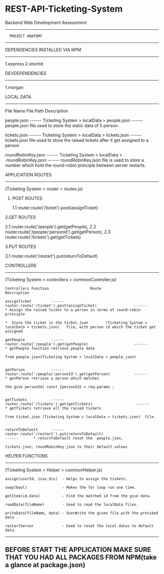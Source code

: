 # REST-API-Ticketing-System
Backend Web Development Assessment

------------------------------
      PROJECT ANATOMY   
------------------------------

DEPENDENCIES INSTALLED VIA NPM 
_____________________________

 1.express
 2.shortid
 
 DEVDEPENDENCIES
 ____________________________
 
 1.morgan
 
LOCAL DATA 
_____________________________

File Name                             File Path                                                                    Description   
 
people.json              ------       Ticketing System > localData > people.json                  ------  people.json file used to store the static data of 5 person.

tickets.json             ------       Ticketing System > localData > tickets.json                 ------  tickets.json file used to store the raised tickets after it get assigned to a person     

roundRobinKey.json       ------       Ticketing System > localData > .roundRobinKey.json          ------  roundRobinKey.json file is used to store a number which hold the 
                                                                                                          round-robin principle between server restarts.



APPLICATION ROUTES
___________________________

(Ticketing System > router > routes.js) 

1. POST ROUTES

   1.1 router.route('/ticket').post(assignTicket)
   
2.GET ROUTES

  2.1 router.route('/people').get(getPeople),
  2.2 router.route('/people/:personId').get(getPerson),
  2.3 router.route('/tickets').get(getTickets)

3.PUT ROUTES

  3.1 router.route('/restart').put(returnToDefault)

CONTROLLERS
______________________________

(Ticketing System > controllers > commonController.js)
      
    Controllers Function                   Route                                                                       Description 
    
    assignTicket         ------                 router.route('/ticket').post(assignTicket)                 ------         * Assign the raised ticket to a person in terms of round-robin principle 
                                                                                                                          *  Store the ticket in the ticket.json        (Ticketing System > localData > tickets.json)   file, with person id which the ticket get  assigned
                                                                                                            
    getPeople            ------                  router.route('/people').get(getPeople)                     ------         * getPeople function retrieve people data 
                                                                                                                           from people.json(Ticketing System > localData > people.json)
             
             
    getPerson            ------                   router.route('/people/:personId').get(getPerson)           ------        * getPerson retrieve a person which matches 
                                                                                                                            the give personId( const {personId} = req.params ;
          
          
    getTickets           ------                  router.route('/tickets').get(getTickets)                    ------        * getTickets retrieve all the raised tickets 
                                                                                                                             from ticket.json (Ticketing System > localData > tickets.json)  file.
    
    
    returnToDefault      ------   router.route('/restart').put(returnToDefault)                               ------       * returnToDefault reset the  people.json, 
                                                                                                                            tickets.json, roundRobinKey.json to their default values 
HELPER FUNCTIONS 
______________________________

 (Ticketing System > Helper > commonHelper.js)
 
    assign(userId, issu_dis)  - Helps to assign the tickets.
    
    swap(bool)                - Makes the for loop run one time.
    
    getItem(id,data)          - Find the matched id from the give data.
    
    readData(fileName)        - Used to read the localData files.
    
    writeData(fileName, data) - OverWrite the given file with the provided data . 
    
    restartServer             - Used to reset the local datas to default data.



--------------------------------------------------------------------------------------------------------------------- 
BEFORE START THE APPLICATION MAKE SURE THAT YOU HAD ALL PACKAGES FROM NPM(take a glance at package.json)
---------------------------------------------------------------------------------------------------------------------
